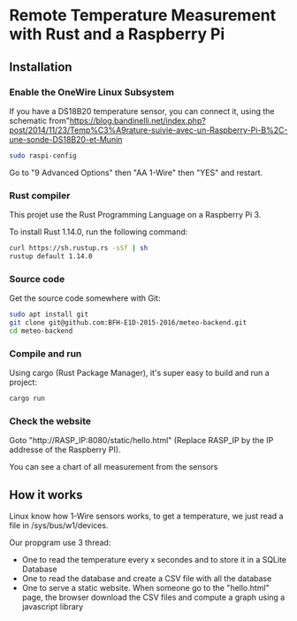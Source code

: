 # Remote Temperature Measurement with Rust and a Raspberry Pi

## Installation

### Enable the OneWire Linux Subsystem

If you have a DS18B20 temperature sensor, you can connect it, using the schematic
from"https://blog.bandinelli.net/index.php?post/2014/11/23/Temp%C3%A9rature-suivie-avec-un-Raspberry-Pi-B%2C-une-sonde-DS18B20-et-Munin

```sh
sudo raspi-config
```

Go to "9 Advanced Options" then "AA 1-Wire" then "YES" and restart.

### Rust compiler

This projet use the Rust Programming Language on a Raspberry Pi 3.

To install Rust 1.14.0, run the following command:

```sh
curl https://sh.rustup.rs -sSf | sh
rustup default 1.14.0
```

### Source code 

Get the source code somewhere with Git:

```sh
sudo apt install git
git clone git@github.com:BFH-E1D-2015-2016/meteo-backend.git
cd meteo-backend
```

### Compile and run

Using cargo (Rust Package Manager), it's super easy to build and run a project:

```sh
cargo run
```

### Check the website

Goto "http://RASP_IP:8080/static/hello.html" (Replace RASP_IP by the IP addresse of the Raspberry PI).

You can see a chart of all measurement from the sensors

## How it works

Linux know how 1-Wire sensors works, to get a temperature, we just read a file in /sys/bus/w1/devices.

Our propgram use 3 thread:
- One to read the temperature every x secondes and to store it in a SQLite Database 
- One to read the database and create a CSV file with all the database
- One to serve a static website. When someone go to the "hello.html" page, the browser download the CSV
  files and compute a graph using a javascript library



